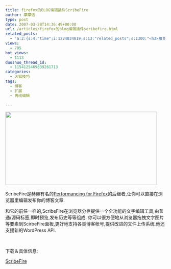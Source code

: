 ```yaml
---
title: firefox的BLOG编辑插件ScribeFire
author: 摩摩诘
type: post
date: 2007-03-28T14:36:49+00:00
url: /articles/firefox的blog编辑插件scribefire.html
related_posts:
  - 'a:2:{s:4:"time";i:1224834819;s:13:"related_posts";s:1300:"<h3>相关日志</h3><ul class="related_post"><li><a href="http://www.digglife.cn/articles/17-firefox-extensions-that-make-blogging-easy.html" title="Firefox:17个Firefox扩展让你&#34;博&#34;得更爽.">Firefox:17个Firefox扩展让你&#34;博&#34;得更爽.</a></li><li><a href="http://www.digglife.cn/articles/firefox-addons-weekly-issue3.html" title="一周Firefox扩展推荐-第三辑">一周Firefox扩展推荐-第三辑</a></li><li><a href="http://www.digglife.cn/articles/firefox-addons-weekly-issue2.html" title="一周Firefox扩展推荐-第二辑">一周Firefox扩展推荐-第二辑</a></li><li><a href="http://www.digglife.cn/articles/firefox-addons-weekly-issue1.html" title="一周Firefox扩展推荐-第一辑">一周Firefox扩展推荐-第一辑</a></li><li><a href="http://www.digglife.cn/articles/social-web-firefox-yoono.html" title="社会化浏览器扩展Yoono">社会化浏览器扩展Yoono</a></li><li><a href="http://www.digglife.cn/articles/add-google-toolbar-functions-firefox3.html" title="给Firefox 3添加Google Toolbar的功能">给Firefox 3添加Google Toolbar的功能</a></li><li><a href="http://www.digglife.cn/articles/air-applications-for-bloggers.html" title="适合博客使用的7个Adobe AIR程序">适合博客使用的7个Adobe AIR程序</a></li></ul>";}'
views:
  - 705
bot_views:
  - 1113
duoshuo_thread_id:
  - 1154125469839261713
categories:
  - 火狐技巧
tags:
  - 博客
  - 扩展
  - 离线编辑

---
```

<a href="http://javabeta.yo2.cn/wp-content/uploads/3/379/2007/03/WindowsLiveWriter/firefoxBLOGScribeFire_13DF5/scribefire%5B3%5D.png" atomicselection="true"><img style="border-top-width: 0px; border-left-width: 0px; border-bottom-width: 0px; border-right-width: 0px" height="229" src="http://digglife.qiniudn.com/qiniu/23/image/d3025593849b3f3ebc2ea6a71f6c81a9.png" width="475" border="0" /></a>&nbsp;

ScribeFire是赫赫有名的[Performancing for Firefox][1]的后继者,让你可以直接在浏览器里编辑发布你的博客文章. 

和它的前任一样的,ScribeFire在浏览器分栏提供一个全功能的文字编辑工具,由普通/源码标签,即时预览,发布历史等等组成. 你可以很方便地从浏览器拖拽文字图片等要素到ScirbeFire面板,更好地支持各类博客帐号,提供改进的文件上传系统.他还支援新的WordPress API. 

&nbsp; 

下载＆具体信息: 

[ScribeFire][2]

 [1]: http://lifehacker.com/software/downloads/download-of-the-day-performancing-firefox-extension-144658.php
 [2]: https://addons.mozilla.org/en-US/firefox/addon/1730